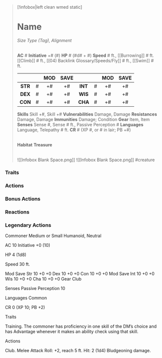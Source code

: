 > [!infobox|left clean wmed static]
> # Name
> *Size Type (Tag), Alignment*
> 
> | |
> | - |
> **AC** # **Initiative** +# (#)
> **HP** # (#d# + #)
> **Speed** # ft., [[Burrowing]] # ft. [[Climb]] # ft., [[04) Backlink Glossary/Speeds/Fly]] # ft., [[Swim]] # ft.
> 
> | | | MOD | SAVE | | | MOD | SAVE |
> | :-: | :-: | :-: | :-: | :-: | :-: | :-: | :-: |
> | **STR** | # | +# | +# | **INT** | # | +# | +# | 
> | **DEX** | # | +# | +# | **WIS** | # | +# | +# |
> | **CON** | # | +# | +# | **CHA** | # | +# | +# |
> **Skills** Skill +#, Skill +#
> **Vulnerabilities** Damage, Damage
> **Resistances** Damage, Damage
> **Immunities** Damage; Condition
> **Gear** Item, Item
> **Senses** Sense #, Sense # ft., Passive Perception #
> **Languages** Language, Telepathy # ft.
> **CR** # (XP #, or # in lair; PB +#)
>
> | |
> | - |
> **Habitat**
> **Treasure**
> 
> | |
> | - |
> ![[Infobox Blank Space.png]]
> ![[Infobox Blank Space.png]]
> #creature 


### Traits
### Actions
### Bonus Actions
### Reactions
### Legendary Actions
Commoner
Medium or Small Humanoid, Neutral

AC 10 Initiative +0 (10)

HP 4 (1d8)

Speed 30 ft.

Mod	Save
Str	10	+0	+0
Dex	10	+0	+0
Con	10	+0	+0
Mod	Save
Int	10	+0	+0
Wis	10	+0	+0
Cha	10	+0	+0
Gear Club

Senses Passive Perception 10

Languages Common

CR 0 (XP 10; PB +2)

Traits

Training. The commoner has proficiency in one skill of the DM’s choice and has Advantage whenever it makes an ability check using that skill.

Actions

Club. Melee Attack Roll: +2, reach 5 ft. Hit: 2 (1d4) Bludgeoning damage.